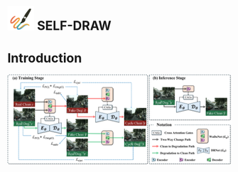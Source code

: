 # <img src="image/SELF-DRAW1.png" alt="icon" width="60"/> SELF-DRAW

# Introduction
<img src="image/Fig3.JPG" alt="icon"/>
